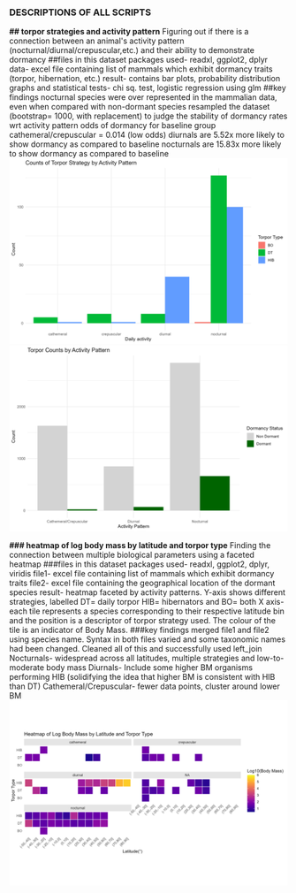 ### DESCRIPTIONS OF ALL SCRIPTS


**## torpor strategies and activity pattern**
Figuring out if there is a connection between an animal's activity pattern (nocturnal/diurnal/crepuscular,etc.) and their ability to demonstrate dormancy
##files in this dataset
packages used- readxl, ggplot2, dplyr
data- excel file containing list of mammals which exhibit dormancy traits (torpor, hibernation, etc.)
result- contains bar plots, probability distribution graphs and statistical tests- chi sq. test, logistic regression using glm
##key findings
nocturnal species were over represented in the mammalian data, even when compared with non-dormant species
resampled the dataset (bootstrap= 1000, with replacement) to judge the stability of dormancy rates wrt activity pattern 
odds of dormancy for baseline group cathemeral/crepuscular = 0.014 (low odds)
diurnals are 5.52x more likely to show dormancy as compared to baseline
nocturnals are 15.83x more likely to show dormancy as compared to baseline
![diet composition compared with Activity Patterns](plots/diet_composition.png)
![diet composition of dormant vs normothermic mammals](plots/diet_composition_2.png)



**### heatmap of log body mass by latitude and torpor type**
Finding the connection between multiple biological parameters using a faceted heatmap 
###files in this dataset
packages used- readxl, ggplot2, dplyr, viridis
file1- excel file containing list of mammals which exhibit dormancy traits
file2- excel file containing the geographical location of the dormant species
result- heatmap faceted by activity patterns.
Y-axis shows different strategies, labelled DT= daily torpor HIB= hibernators and BO= both
X axis- each tile represents a species corresponding to their respective latitude bin and the position is a descriptor of torpor strategy used. The colour of the tile is an indicator of Body Mass.
###key findings
merged file1 and file2 using species name. Syntax in both files varied and some taxonomic names had been changed. Cleaned all of this and successfully used left_join
Nocturnals- widespread across all latitudes, multiple strategies and low-to-moderate body mass
Diurnals- Include some higher BM organisms performing HIB (solidifying the idea that higher BM is consistent with HIB than DT)
Cathemeral/Crepuscular- fewer data points, cluster around lower BM 
![Heatmap of Log Body Mass by Latitude and Torpor Type](plots/heatmap_latitude_bodymass.png)



